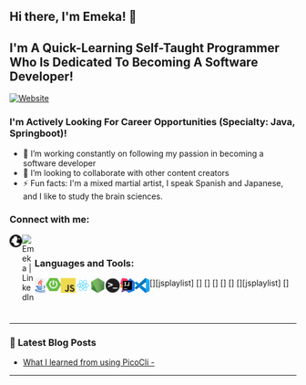 ## Hi there, I'm Emeka!  👋 
## I'm A Quick-Learning Self-Taught Programmer Who Is Dedicated To Becoming A Software Developer!

[![Website](https://img.shields.io/website?label=EmekaAnekwe.com&style=for-the-badge&url=https%3A%2F%2Femekaanekwe.com)](https://emekaanekwe.com)

### I'm Actively Looking For Career Opportunities (Specialty: Java, Springboot)!

- 🌱 I’m working constantly on following my passion in becoming a software developer
- 👯 I’m looking to collaborate with other content creators
- ⚡ Fun facts: I'm a mixed martial artist, I speak Spanish and Japanese, and I like to study the brain sciences.

### Connect with me:

[<img align="left" alt="emekaanekwe.com" width="22px" src="https://raw.githubusercontent.com/iconic/open-iconic/master/svg/globe.svg" />][website]
[<img align="left" alt="Emeka | LinkedIn" width="22px" src="https://cdn.jsdelivr.net/npm/simple-icons@v3/icons/linkedin.svg" />][linkedin]

<br />

### Languages and Tools:

[<img align="left" alt="Java" width="20px" src="https://github.com/EmekaEnshinyan/emekaenshinyan/blob/d3876f92a2dca8276cfcbbd00489bf007bb932c8/java3.png"/>][jsplaylist]
[<img align="left" alt="Springboot" width="26px" src="https://github.com/EmekaEnshinyan/emekaenshinyan/blob/ab6d3fec4162f6bb2b33fcf5c48c6341517197f1/springboot.png" />]
[<img align="left" alt="JavaScript" width="26px" src="https://raw.githubusercontent.com/github/explore/80688e429a7d4ef2fca1e82350fe8e3517d3494d/topics/javascript/javascript.png" />]
[<img align="left" alt="React" width="26px" src="https://raw.githubusercontent.com/github/explore/80688e429a7d4ef2fca1e82350fe8e3517d3494d/topics/react/react.png" />]
[<img align="left" alt="Node.js" width="26px" src="https://raw.githubusercontent.com/github/explore/80688e429a7d4ef2fca1e82350fe8e3517d3494d/topics/nodejs/nodejs.png" />]
[<img align="left" alt="Terminal" width="26px" src="https://raw.githubusercontent.com/github/explore/80688e429a7d4ef2fca1e82350fe8e3517d3494d/topics/terminal/terminal.png" />]
[<img align="left" alt="IntelliJ" width="26px" src="https://github.com/EmekaEnshinyan/emekaenshinyan/blob/ea1ae43808c5fe72f153d7b94ed49ada4c72a8e2/IntelliJ_IDEA_Icon.svg.png"/>][jsplaylist]
[<img align="left" alt="Visual Studio Code" width="26px" src="https://raw.githubusercontent.com/github/explore/80688e429a7d4ef2fca1e82350fe8e3517d3494d/topics/visual-studio-code/visual-studio-code.png" />]





<br />
<br />

---

### 📕 Latest Blog Posts

<!-- BLOG-POST-LIST:START -->
- [What I learned from using PicoCli - ](https://emekaanekwe.com)

<!-- BLOG-POST-LIST:END -->

---

[website]: https://www.emekaanekwe.com
[linkedin]: https://www.linkedin.com/in/emeka-anekwe-9047227b/
